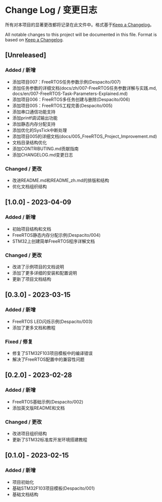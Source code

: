 # Change Log / 变更日志

所有对本项目的显著更改都将记录在此文件中。格式基于[Keep a Changelog](https://keepachangelog.com/zh-CN/1.0.0/)。

All notable changes to this project will be documented in this file. Format is based on [Keep a Changelog](https://keepachangelog.com/en/1.0.0/).

## [Unreleased]

### Added / 新增
- 添加项目007：FreeRTOS任务参数示例(Despacito/007)
- 添加任务参数的详细文档(docs/zh/007-FreeRTOS任务参数详解与实践.md, docs/en/007-FreeRTOS-Task-Parameters-Explained.md)
- 添加项目006：FreeRTOS多任务创建与删除(Despacito/006)
- 添加项目005：FreeRTOS工程完善(Despacito/005)
- 添加串口通信功能支持
- 添加printf调试输出功能
- 添加静态内存分配支持
- 添加优化的SysTick中断处理
- 添加项目005的详细文档(docs/005_FreeRTOS_Project_Improvement.md)
- 文档目录结构优化
- 添加CONTRIBUTING.md贡献指南
- 添加CHANGELOG.md变更日志

### Changed / 更改
- 改进README.md和README_zh.md的排版和结构
- 优化文档组织结构

## [1.0.0] - 2023-04-09

### Added / 新增
- 初始项目结构和文档
- FreeRTOS静态内存分配示例(Despacito/004)
- STM32上创建简单FreeRTOS程序详解文档

### Changed / 更改
- 改进了示例项目的文档说明
- 添加了更多详细的安装和配置说明
- 更新了项目文档结构

## [0.3.0] - 2023-03-15

### Added / 新增
- FreeRTOS LED闪烁示例(Despacito/003)
- 添加了更多文档和教程

### Fixed / 修复
- 修复了STM32F103项目模板中的编译错误
- 解决了FreeRTOS配置中的兼容性问题

## [0.2.0] - 2023-02-28

### Added / 新增
- FreeRTOS基础示例(Despacito/002)
- 添加英文版README和文档

### Changed / 更改
- 改进项目组织结构
- 更新了STM32标准库开发环境搭建教程

## [0.1.0] - 2023-02-15

### Added / 新增
- 项目初始化
- 基础STM32F103项目模板(Despacito/001)
- 基础文档结构 